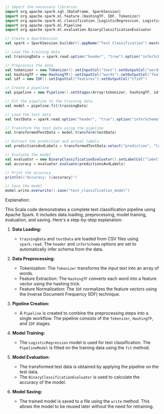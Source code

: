 ```scala
// Import the necessary libraries
import org.apache.spark.sql.{DataFrame, SparkSession}
import org.apache.spark.ml.feature.{HashingTF, IDF, Tokenizer}
import org.apache.spark.ml.classification.{LogisticRegression, LogisticRegressionModel}
import org.apache.spark.ml.Pipeline
import org.apache.spark.ml.evaluation.BinaryClassificationEvaluator

// Create a SparkSession
val spark = SparkSession.builder().appName("Text Classification").master("local[*]").getOrCreate()

// Load the training data
val trainingData = spark.read.option("header", "true").option("inferSchema", "true").csv("train.csv")

// Preprocess the data
val tokenizer = new Tokenizer().setInputCol("text").setOutputCol("words")
val hashingTF = new HashingTF().setInputCol("words").setOutputCol("features")
val idf = new IDF().setInputCol("features").setOutputCol("tfidf")

// Create a pipeline
val pipeline = new Pipeline().setStages(Array(tokenizer, hashingTF, idf))

// Fit the pipeline to the training data
val model = pipeline.fit(trainingData)

// Load the test data
val testData = spark.read.option("header", "true").option("inferSchema", "true").csv("test.csv")

// Transform the test data using the pipeline
val transformedTestData = model.transform(testData)

// Extract the prediction and actual labels
val predictionsAndLabels = transformedTestData.select("prediction", "label")

// Evaluate the model
val evaluator = new BinaryClassificationEvaluator().setLabelCol("label").setRawPredictionCol("prediction")
val accuracy = evaluator.evaluate(predictionsAndLabels)

// Print the accuracy
println(s"Accuracy: ${accuracy}")

// Save the model
model.write.overwrite().save("text_classification_model")
```

Explanation:

This Scala code demonstrates a complete text classification pipeline using Apache Spark. It includes data loading, preprocessing, model training, evaluation, and saving. Here's a step-by-step explanation:

1. **Data Loading:**
   - `trainingData` and `testData` are loaded from CSV files using `spark.read`. The `header` and `inferSchema` options are set to automatically infer schema from the data.

2. **Data Preprocessing:**
   - Tokenization: The `Tokenizer` transforms the input text into an array of words.
   - Feature Extraction: The `HashingTF` converts each word into a feature vector using the hashing trick.
   - Feature Normalization: The `IDF` normalizes the feature vectors using the Inverse Document Frequency (IDF) technique.

3. **Pipeline Creation:**
   - A `Pipeline` is created to combine the preprocessing steps into a single workflow. The pipeline consists of the `Tokenizer`, `HashingTF`, and `IDF` stages.

4. **Model Training:**
   - The `LogisticRegression` model is used for text classification. The `PipelineModel` is fitted on the training data using the `fit` method.

5. **Model Evaluation:**
   - The transformed test data is obtained by applying the pipeline on the test data.
   - The `BinaryClassificationEvaluator` is used to calculate the accuracy of the model.

6. **Model Saving:**
   - The trained model is saved to a file using the `write` method. This allows the model to be reused later without the need for retraining.